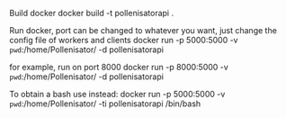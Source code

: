 Build docker
docker build -t pollenisatorapi .

Run docker, port can be changed to whatever you want, just change the config file of workers and clients
docker run -p 5000:5000 -v `pwd`:/home/Pollenisator/ -d pollenisatorapi

for example, run on port 8000
docker run -p 8000:5000 -v `pwd`:/home/Pollenisator/ -d pollenisatorapi


To obtain a bash use instead:
docker run -p 5000:5000 -v `pwd`:/home/Pollenisator/ -ti pollenisatorapi /bin/bash

